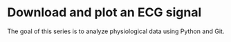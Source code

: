 # Download and plot an ECG signal

The goal of this series is to analyze physiological data using Python and Git.
